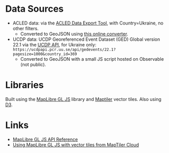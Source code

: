 # Data Sources

-   ACLED data: via the [ACLED Data Export Tool](https://acleddata.com/data-export-tool/), with Country=Ukraine, no other filters.
    -   Converted to GeoJSON using [this online converter](https://www.convertcsv.com/csv-to-geojson.htm).
-   UCDP data: UCDP Georeferenced Event Dataset (GED) Global version 22.1 via the [UCDP API](https://ucdp.uu.se/apidocs/), for Ukraine only: `https://ucdpapi.pcr.uu.se/api/gedevents/22.1?pagesize=1000&country_id=369`
    -   Converted to GeoJSON with a small JS script hosted on Observable (not public).

# Libraries

Built using the [MapLibre GL JS](https://github.com/maplibre/maplibre-gl-js) library and [Maptiler](https://www.maptiler.com/) vector tiles. Also using [D3](https://d3js.org/).

# Links

-   [MapLibre GL JS API Reference](https://maplibre.org/maplibre-gl-js-docs/api/)
-   [Using MapLibre GL JS with vector tiles from MapTiler Cloud](https://cloud.maptiler.com/maps/bright/maplibre-gl-js)
